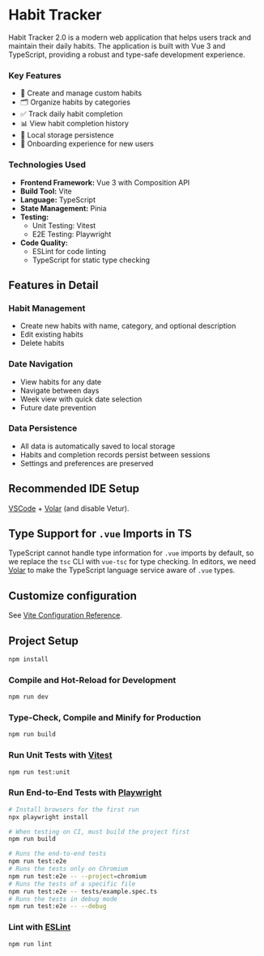 # Habit Tracker

Habit Tracker 2.0 is a modern web application that helps users track and maintain their daily habits. The application is built with Vue 3 and TypeScript, providing a robust and type-safe development experience.

### Key Features

- 📝 Create and manage custom habits
- 🗂️ Organize habits by categories
- ✅ Track daily habit completion
- 📊 View habit completion history
- 💾 Local storage persistence
- 🎯 Onboarding experience for new users

### Technologies Used

- **Frontend Framework:** Vue 3 with Composition API
- **Build Tool:** Vite
- **Language:** TypeScript
- **State Management:** Pinia
- **Testing:**
  - Unit Testing: Vitest
  - E2E Testing: Playwright
- **Code Quality:**
  - ESLint for code linting
  - TypeScript for static type checking

## Features in Detail

### Habit Management

- Create new habits with name, category, and optional description
- Edit existing habits
- Delete habits

### Date Navigation

- View habits for any date
- Navigate between days
- Week view with quick date selection
- Future date prevention

### Data Persistence

- All data is automatically saved to local storage
- Habits and completion records persist between sessions
- Settings and preferences are preserved

## Recommended IDE Setup

[VSCode](https://code.visualstudio.com/) + [Volar](https://marketplace.visualstudio.com/items?itemName=Vue.volar) (and disable Vetur).

## Type Support for `.vue` Imports in TS

TypeScript cannot handle type information for `.vue` imports by default, so we replace the `tsc` CLI with `vue-tsc` for type checking. In editors, we need [Volar](https://marketplace.visualstudio.com/items?itemName=Vue.volar) to make the TypeScript language service aware of `.vue` types.

## Customize configuration

See [Vite Configuration Reference](https://vite.dev/config/).

## Project Setup

```sh
npm install
```

### Compile and Hot-Reload for Development

```sh
npm run dev
```

### Type-Check, Compile and Minify for Production

```sh
npm run build
```

### Run Unit Tests with [Vitest](https://vitest.dev/)

```sh
npm run test:unit
```

### Run End-to-End Tests with [Playwright](https://playwright.dev)

```sh
# Install browsers for the first run
npx playwright install

# When testing on CI, must build the project first
npm run build

# Runs the end-to-end tests
npm run test:e2e
# Runs the tests only on Chromium
npm run test:e2e -- --project=chromium
# Runs the tests of a specific file
npm run test:e2e -- tests/example.spec.ts
# Runs the tests in debug mode
npm run test:e2e -- --debug
```

### Lint with [ESLint](https://eslint.org/)

```sh
npm run lint
```
